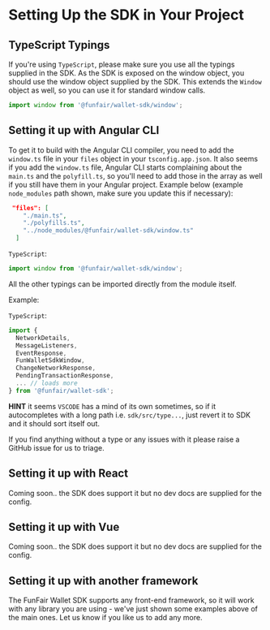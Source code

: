 # Setting Up the SDK in Your Project

## TypeScript Typings

If you're using `TypeScript`, please make sure you use all the typings supplied in the SDK. As the SDK is exposed on the window object, you should use the window object supplied by the SDK. This extends the `Window` object as well, so you can use it for standard window calls.

```ts
import window from '@funfair/wallet-sdk/window';
```

## Setting it up with Angular CLI

To get it to build with the Angular CLI compiler, you need to add the `window.ts` file in your `files` object in your `tsconfig.app.json`. It also seems if you add the `window.ts` file, Angular CLI starts complaining about the `main.ts` and the `polyfill.ts`, so you'll need to add those in the array as well if you still have them in your Angular project. Example below (example `node_modules` path shown, make sure you update this if necessary):

```json
 "files": [
    "./main.ts",
    "./polyfills.ts",
    "../node_modules/@funfair/wallet-sdk/window.ts"
  ]
```

`TypeScript`:

```ts
import window from '@funfair/wallet-sdk/window';
```

All the other typings can be imported directly from the module itself.

Example:

`TypeScript`:

```ts
import {
  NetworkDetails,
  MessageListeners,
  EventResponse,
  FunWalletSdkWindow,
  ChangeNetworkResponse,
  PendingTransactionResponse,
  ... // loads more
} from '@funfair/wallet-sdk';
```

**HINT** it seems `VSCODE` has a mind of its own sometimes, so if it autocompletes with a long path i.e. `sdk/src/type...`, just revert it to SDK and it should sort itself out.

If you find anything without a type or any issues with it please raise a GitHub issue for us to triage.

## Setting it up with React

Coming soon.. the SDK does support it but no dev docs are supplied for the config.

## Setting it up with Vue

Coming soon.. the SDK does support it but no dev docs are supplied for the config.

## Setting it up with another framework

The FunFair Wallet SDK supports any front-end framework, so it will work with any library you are using - we've just shown some examples above of the main ones. Let us know if you like us to add any more.
